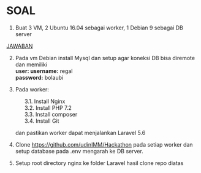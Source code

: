 # SOAL
1. Buat 3 VM, 2 Ubuntu 16.04 sebagai worker, 1 Debian 9 sebagai DB server

[JAWABAN](https://github.com/rahajengdwi/CLoud2018/tree/master/Ansible/1)

2. Pada vm Debian install Mysql dan setup agar koneksi DB bisa diremote dan memiliki<br/> 
   <b>user: username:</b> regal<br/> 
   <b>password:</b> bolaubi

3. Pada worker: <ol>3.1. Install Nginx<br/>
      3.2. Install PHP 7.2<br/>
      3.3. Install composer<br/>
      3.4. Install Git
    </ol>dan pastikan worker dapat menjalankan Laravel 5.6
4. Clone https://github.com/udinIMM/Hackathon pada setiap worker dan setup database pada .env mengarah ke DB server.
5. Setup root directory nginx ke folder Laravel hasil clone repo diatas
